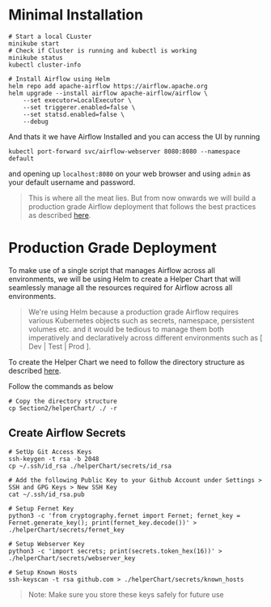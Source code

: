 # Minimal Installation
```
# Start a local CLuster
minikube start
# Check if Cluster is running and kubectl is working
minikube status
kubectl cluster-info
```
```
# Install Airflow using Helm
helm repo add apache-airflow https://airflow.apache.org
helm upgrade --install airflow apache-airflow/airflow \
    --set executor=LocalExecutor \
    --set triggerer.enabled=false \
    --set statsd.enabled=false \
    --debug
```
And thats it we have Airflow Installed and you can access the UI by running
```
kubectl port-forward svc/airflow-webserver 8080:8080 --namespace default
```
and opening up `localhost:8080` on your web browser and using `admin` as your default username and password.

>This is where all the meat lies. But from now onwards we will build a production grade Airflow deployment that follows the best practices as described [here](https://airflow.apache.org/docs/helm-chart/stable/production-guide.html).

# Production Grade Deployment

To make use of a single script that manages Airflow across all environments, we will be using Helm to create a Helper Chart that will seamlessly manage all the resources required for Airflow across all environments.

> We're using Helm because a production grade Airflow requires various Kubernetes objects such as secrets, namespace, persistent volumes etc. and it would be tedious to manage them both imperatively and declaratively across different environments such as [ Dev | Test | Prod ]. 

To create the Helper Chart we need to follow the directory structure as described [here](https://helm.sh/docs/chart_template_guide/getting_started/).

Follow the commands as below
```
# Copy the directory structure
cp Section2/helperChart/ ./ -r
```
## Create Airflow Secrets
```
# SetUp Git Access Keys
ssh-keygen -t rsa -b 2048
cp ~/.ssh/id_rsa ./helperChart/secrets/id_rsa

# Add the following Public Key to your Github Account under Settings > SSH and GPG Keys > New SSH Key
cat ~/.ssh/id_rsa.pub 

# Setup Fernet Key
python3 -c 'from cryptography.fernet import Fernet; fernet_key = Fernet.generate_key(); print(fernet_key.decode())' > ./helperChart/secrets/fernet_key

# Setup Webserver Key
python3 -c 'import secrets; print(secrets.token_hex(16))' > ./helperChart/secrets/webserver_key

# Setup Known Hosts
ssh-keyscan -t rsa github.com > ./helperChart/secrets/known_hosts
```
>Note: Make sure you store these keys safely for future use